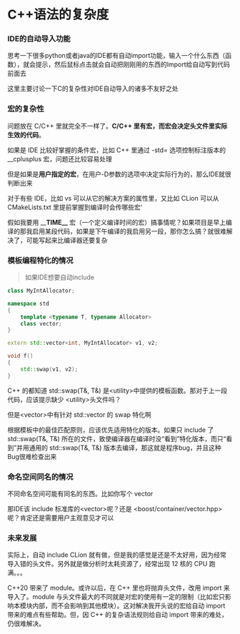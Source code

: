 # C++语法的复杂度

### IDE的自动导入功能

思考一下很多python或者java的IDE都有自动import功能，输入一个什么东西（函数），就会提示，然后鼠标点击就会自动把刚刚用的东西的Import给自动写到代码前面去

这里主要讨论一下C的复杂性对IDE自动导入的诸多不友好之处

### 宏的复杂性

问题放在 C/C++ 里就完全不一样了。**C/C++ 里有宏，而宏会决定头文件里实际生效的代码**。

如果是 IDE 比较好掌握的条件宏，比如 C++ 里通过 -std= 选项控制标注版本的 \_\_cplusplus 宏，问题还比较容易处理

但是如果是**用户指定的宏**，在用户-D参数的选项中决定实际行为的，那么IDE就很判断出来

对于有些 IDE，比如 vs 可以从它的解决方案的属性里，又比如 CLion 可以从 CMakeLists.txt 里提前掌握到编译时会传哪些宏‘

假如我要用 \_\_**TIME\_\_** 宏（一个定义编译时间的宏）搞事情呢？如果项目是早上编译的那我启用某段代码，如果是下午编译的我启用另一段，那你怎么搞？就很难解决了，可能写起来比编译器还要复杂

### 模板编程特化的情况

> 如果IDE想要自动include

```cpp
class MyIntAllocator;

namespace std
{
    template <typename T, typename Allocator>
    class vector;
}

extern std::vector<int, MyIntAllocator> v1, v2;

void f()
{
    std::swap(v1, v2);
}
```

C++ 的都知道 std::swap\(T&, T&\) 是&lt;utility&gt;中提供的模板函数。那对于上一段代码，应该提示缺少 &lt;utility&gt;头文件吗？

但是&lt;vector&gt;中有针对 std::vector 的 swap 特化啊

根据模板中的最佳匹配原则，应该优先适用特化的版本。如果只 include 了 std::swap\(T&, T&\) 所在的文件，致使编译器在编译时没“看到”特化版本，而只“看到”并用通用的 std::swap\(T&, T&\) 版本去编译，那这就是程序bug，并且这种Bug很难检查出来

### 命名空间同名的情况

不同命名空间可能有同名的东西。比如你写个 vector

那IDE该 include 标准库的&lt;vector&gt;呢？还是 &lt;boost/container/vector.hpp&gt; 呢？肯定还是需要用户主观意见才可以

### 未来发展

实际上，自动 include CLion 就有做，但是我的感觉是还是不太好用，因为经常导入错的头文件。另外就是做分析时太耗资源了，经常出现 12 核的 CPU 跑满。。。

C++20 带来了 module。或许以后，在 C++ 里也将抛弃头文件，改用 import 来导入了。module 与头文件最大的不同就是对宏的使用有一定的限制（比如宏只影响本模块内部，而不会影响到其他模块）。这对解决我开头说的宏给自动 import 带来的难点有些帮助。但，因 C++ 的复杂语法规则给自动 import 带来的难处，仍很难解决。  




